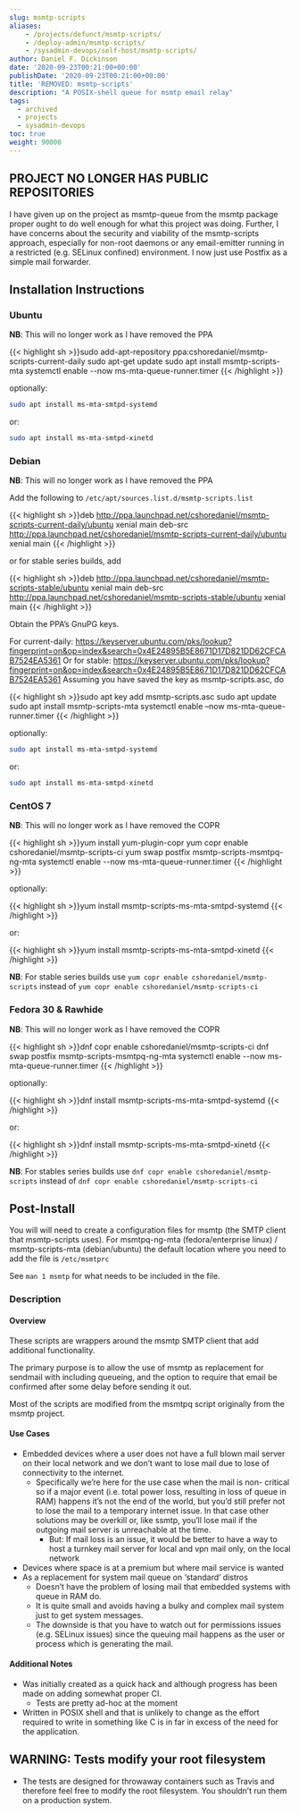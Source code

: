 ```yaml
---
slug: msmtp-scripts
aliases:
    - /projects/defunct/msmtp-scripts/
    - /deploy-admin/msmtp-scripts/
    - /sysadmin-devops/self-host/msmtp-scripts/
author: Daniel F. Dickinson
date: '2020-09-23T00:21:00+00:00'
publishDate: '2020-09-23T00:21:00+00:00'
title: 'REMOVED: msmtp-scripts'
description: "A POSIX-shell queue for msmtp email relay"
tags:
  - archived
  - projects
  - sysadmin-devops
toc: true
weight: 90000
---
```


## PROJECT NO LONGER HAS PUBLIC REPOSITORIES

I have given up on the project as msmtp-queue from the msmtp package proper ought to do well enough for what this project was doing. Further, I have concerns about the security and viability of the msmtp-scripts approach, especially for non-root daemons or any email-emitter running in a restricted (e.g. SELinux confined) environment. I now just use Postfix as a simple mail forwarder.

## Installation Instructions

### Ubuntu

**NB**: This will no longer work as I have removed the PPA

{{< highlight sh >}}sudo add-apt-repository ppa:cshoredaniel/msmtp-scripts-current-daily
sudo apt-get update
sudo apt install msmtp-scripts-mta
systemctl enable --now ms-mta-queue-runner.timer
{{< /highlight >}}

optionally:

```sh
sudo apt install ms-mta-smtpd-systemd
```

or:

```sh
sudo apt install ms-mta-smtpd-xinetd
```

### Debian

**NB**: This will no longer work as I have removed the PPA

Add the following to ``/etc/apt/sources.list.d/msmtp-scripts.list``

{{< highlight sh >}}deb <http://ppa.launchpad.net/cshoredaniel/msmtp-scripts-current-daily/ubuntu> xenial main
deb-src <http://ppa.launchpad.net/cshoredaniel/msmtp-scripts-current-daily/ubuntu> xenial main
{{< /highlight >}}

or for stable series builds, add

{{< highlight sh >}}deb <http://ppa.launchpad.net/cshoredaniel/msmtp-scripts-stable/ubuntu> xenial main
deb-src <http://ppa.launchpad.net/cshoredaniel/msmtp-scripts-stable/ubuntu> xenial main
{{< /highlight >}}

Obtain the PPA’s GnuPG keys.

For current-daily: <https://keyserver.ubuntu.com/pks/lookup?fingerprint=on&op=index&search=0x4E24895B5E8671D17D821DD62CFCAB7524EA5361>
Or for stable: <https://keyserver.ubuntu.com/pks/lookup?fingerprint=on&op=index&search=0x4E24895B5E8671D17D821DD62CFCAB7524EA5361>
Assuming you have saved the key as msmtp-scripts.asc, do

{{< highlight sh >}}sudo apt key add msmtp-scripts.asc
sudo apt update
sudo apt install msmtp-scripts-mta
systemctl enable –now ms-mta-queue-runner.timer
{{< /highlight >}}

optionally:

```sh
sudo apt install ms-mta-smtpd-systemd
```

or:

```bash
sudo apt install ms-mta-smtpd-xinetd
```

### CentOS 7

**NB**: This will no longer work as I have removed the COPR

{{< highlight sh >}}yum install yum-plugin-copr
yum copr enable cshoredaniel/msmtp-scripts-ci
yum swap postfix msmtp-scripts-msmtpq-ng-mta
systemctl enable --now ms-mta-queue-runner.timer
{{< /highlight >}}

optionally:

{{< highlight sh >}}yum install msmtp-scripts-ms-mta-smtpd-systemd
{{< /highlight >}}

or:

{{< highlight sh >}}yum install msmtp-scripts-ms-mta-smtpd-xinetd
{{< /highlight >}}

**NB**: For stable series builds use ``yum copr enable cshoredaniel/msmtp-scripts``
instead of ``yum copr enable cshoredaniel/msmtp-scripts-ci``

### Fedora 30 & Rawhide

**NB**: This will no longer work as I have removed the COPR

{{< highlight sh >}}dnf copr enable cshoredaniel/msmtp-scripts-ci
dnf swap postfix msmtp-scripts-msmtpq-ng-mta
systemctl enable --now ms-mta-queue-runner.timer
{{< /highlight >}}

optionally:

{{< highlight sh >}}dnf install msmtp-scripts-ms-mta-smtpd-systemd
{{< /highlight >}}

or:

{{< highlight sh >}}dnf install msmtp-scripts-ms-mta-smtpd-xinetd
{{< /highlight >}}

**NB**: For stables series builds use ``dnf copr enable cshoredaniel/msmtp-scripts``
instead of ``dnf copr enable cshoredaniel/msmtp-scripts-ci``

## Post-Install

You will will need to create a configuration files for msmtp (the
SMTP client that msmtp-scripts uses). For
msmtpq-ng-mta (fedora/enterprise linux) /
msmtp-scripts-mta (debian/ubuntu) the default location where you
need to add the file is ``/etc/msmtprc``

See ``man 1 msmtp`` for what needs to be included in the file.

### Description

#### Overview

These scripts are wrappers around the msmtp SMTP client that add additional
functionality.

The primary purpose is to allow the use of msmtp as replacement for
sendmail with including queueing, and the option to require that email
be confirmed after some delay before sending it out.

Most of the scripts are modified from the msmtpq script originally from
the msmtp project.

#### Use Cases

* Embedded devices where a user does not have a full blown mail server on their local network and we don’t want to lose mail due to lose of connectivity to the internet.
  * Specifically we’re here for the use case when the mail is non- critical so if a major event (i.e. total power loss, resulting in loss of queue in RAM) happens it’s not the end of the world, but you’d still prefer not to lose the mail to a temporary internet issue. In that case other solutions may be overkill or, like ssmtp, you’ll lose mail if the outgoing mail server is unreachable at the time.
    * But: If mail loss is an issue, it would be better to have a way to host a turnkey mail server for local and vpn mail only, on the local network
* Devices where space is at a premium but where mail service is wanted
* As a replacement for system mail queue on ‘standard’ distros
  * Doesn’t have the problem of losing mail that embedded systems with queue in RAM do.
  * It is quite small and avoids having a bulky and complex mail system just to get system messages.
  * The downside is that you have to watch out for permissions issues (e.g. SELinux issues) since the queuing mail happens as the user or process which is generating the mail.

#### Additional Notes

* Was initially created as a quick hack and although progress has
been made on adding somewhat proper CI.
  * Tests are pretty ad-hoc at the moment
* Written in POSIX shell and that is unlikely to change as the
effort required to write in something like C is in far in excess of
the need for the application.

## WARNING: Tests modify your root filesystem

* The tests are designed for throwaway containers such as Travis and
therefore feel free to modify the root filesystem. You shouldn’t
run them on a production system.
